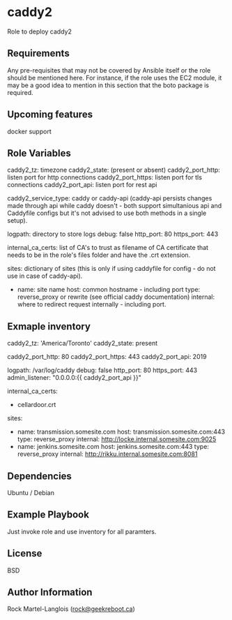 caddy2
=========

Role to deploy caddy2 

Requirements
------------

Any pre-requisites that may not be covered by Ansible itself or the role should be mentioned here. For instance, if the role uses the EC2 module, it may be a good idea to mention in this section that the boto package is required.


Upcoming features
------------
docker support


Role Variables
--------------

caddy2_tz: timezone
caddy2_state: (present or absent)
caddy2_port_http: listen port for http connections
caddy2_port_https: listen port for tls connections
caddy2_port_api: listen port for rest api

caddy2_service_type: caddy or caddy-api (caddy-api persists changes made through api while caddy doesn't - both support simultanious api and Caddyfile configs but it's not advised to use both methods in a single setup).

logpath: directory to store logs
debug: false
http_port: 80
https_port: 443

internal_ca_certs: list of CA's to trust as filename of CA certificate that needs to be in the role's files folder and have the .crt extension.

sites: dictionary of sites (this is only if using caddyfile for config - do not use in case of caddy-api).
  - name: site name
    host: common hostname - including port
    type: reverse_proxy or rewrite (see official caddy documentation)
    internal: where to redirect request internally - including port.

Exmaple inventory
------------

caddy2_tz: 'America/Toronto'
caddy2_state: present

caddy2_port_http: 80
caddy2_port_https: 443
caddy2_port_api: 2019

logpath: /var/log/caddy
debug: false
http_port: 80
https_port: 443
admin_listener: "0.0.0.0:{{ caddy2_port_api }}"

internal_ca_certs:
 - cellardoor.crt

sites:
  - name: transmission.somesite.com
    host: transmission.somesite.com:443
    type: reverse_proxy
    internal: http://locke.internal.somesite.com:9025
  - name: jenkins.somesite.com
    host: jenkins.somesite.com:443
    type: reverse_proxy
    internal: http://rikku.internal.somesite.com:8081

Dependencies
------------

Ubuntu / Debian

Example Playbook
----------------

Just invoke role and use inventory for all paramters.

License
-------

BSD

Author Information
------------------

Rock Martel-Langlois (rock@geekreboot.ca)